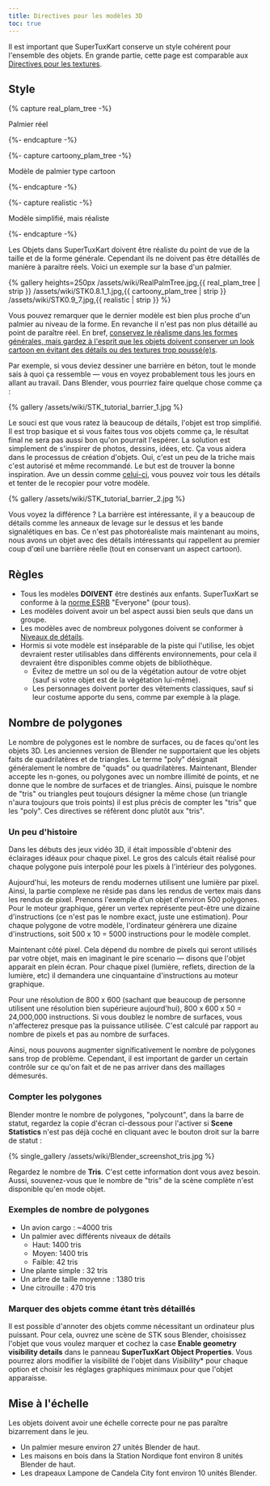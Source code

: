 ```yaml
---
title: Directives pour les modèles 3D
toc: true
---
```

Il est important que SuperTuxKart conserve un style cohérent pour l'ensemble des objets. En grande partie, cette page est comparable aux [Directives pour les textures](Texture_Guidelines).

## Style

{% capture real_plam_tree -%}

Palmier réel

{%- endcapture -%}

{%- capture cartoony_plam_tree -%}

Modèle de palmier type cartoon

{%- endcapture -%}

{%- capture realistic -%}

Modèle simplifié, mais réaliste

{%- endcapture -%}

Les Objets dans SuperTuxKart doivent être réaliste du point de vue de la taille et de la forme générale. Cependant ils ne doivent pas être détaillés de manière à paraitre réels. Voici un exemple sur la base d'un palmier.

{% gallery heights=250px
/assets/wiki/RealPalmTree.jpg,{{ real_plam_tree | strip }}
/assets/wiki/STK0.8.1_1.jpg,{{ cartoony_plam_tree | strip }}
/assets/wiki/STK0.9_7.jpg,{{ realistic | strip }}
%}

Vous pouvez remarquer que le dernier modèle est bien plus proche d'un palmier au niveau de la forme. En revanche il n'est pas non plus détaillé au point de paraître réel. En bref, <u>conservez le réalisme dans les formes générales, mais gardez à l'esprit que les objets doivent conserver un look cartoon en évitant des détails ou des textures trop poussé(e)s</u>.

Par exemple, si vous deviez dessiner une barrière en béton, tout le monde sais à quoi ça ressemble — vous en voyez probablement tous les jours en allant au travail. Dans Blender, vous pourriez faire quelque chose comme ça :

{% gallery
/assets/wiki/STK_tutorial_barrier_1.jpg
%}

Le souci est que vous ratez là beaucoup de détails, l'objet est trop simplifié. Il est trop basique et si vous faites tous vos objets comme ça, le résultat final ne sera pas aussi bon qu'on pourrait l'espérer. La solution est simplement de s'inspirer de photos, dessins, idées, etc. Ça vous aidera dans le processus de création d'objets. Oui, c'est un peu de la triche mais c'est autorisé et même recommandé. Le but est de trouver la bonne inspiration. Ave un dessin comme [celui-ci](https://upload.wikimedia.org/wikipedia/commons/thumb/9/9e/BarreiraNewJersey.JPG/1280px-BarreiraNewJersey.JPG), vous pouvez voir tous les détails et tenter de le recopier pour votre modèle.

{% gallery
/assets/wiki/STK_tutorial_barrier_2.jpg
%}

Vous voyez la différence ? La barrière est intéressante, il y a beaucoup de détails comme les anneaux de levage sur le dessus et les bande signalétiques en bas. Ce n'est pas photoréaliste mais maintenant au moins, nous avons un objet avec des détails intéressants qui rappellent au premier coup d'œil une barrière réelle (tout en conservant un aspect cartoon).

## Règles

* Tous les modèles **DOIVENT** être destinés aux enfants. SuperTuxKart se conforme à la [norme ESRB](https://en.wikipedia.org/wiki/Entertainment_Software_Rating_Board#Ratings) "Everyone" (pour tous). 
* Les modèles doivent avoir un bel aspect aussi bien seuls que dans un groupe.
* Les modèles avec de nombreux polygones doivent se conformer à [Niveaux de détails](Level_of_Detail).
* Hormis si vote modèle est inséparable de la piste qui l'utilise, les objet devraient rester utilisables dans différents environnements, pour cela il devraient être disponibles comme objets de bibliothèque.
    * Évitez de mettre un sol ou de la végétation autour de votre objet (sauf si votre objet est de la végétation lui-même).
    * Les personnages doivent porter des vêtements classiques, sauf si leur costume apporte du sens, comme par exemple à la plage.

## Nombre de polygones

Le nombre de polygones est le nombre de surfaces, ou de faces qu'ont les objets 3D. Les anciennes version de Blender ne supportaient que les objets faits de quadrilatères et de triangles. Le terme "poly" désignait généralement le nombre de "quads" ou quadrilatères. Maintenant, Blender accepte les n-gones, ou polygones avec un nombre illimité de points, et ne donne que le nombre de surfaces et de triangles. Ainsi, puisque le nombre de "tris" ou triangles peut toujours désigner la même chose (un triangle n'aura toujours que trois points) il est plus précis de compter les "tris" que les "poly". Ces directives se réfèrent donc plutôt aux "tris".

### Un peu d'histoire

Dans les débuts des jeux vidéo 3D, il était impossible d'obtenir des éclairages idéaux pour chaque pixel. Le gros des calculs était réalisé pour chaque polygone puis interpolé pour les pixels à l'intérieur des polygones.

Aujourd'hui, les moteurs de rendu modernes utilisent une lumière par pixel. Ainsi, la partie complexe ne réside pas dans les rendus de vertex mais dans les rendus de pixel. Prenons l'exemple d'un objet d'environ 500 polygones. Pour le moteur graphique, gérer un vertex représente peut-être une dizaine d'instructions (ce n'est pas le nombre exact, juste une estimation). Pour chaque polygone de votre modèle, l'ordinateur génèrera une dizaine d'instructions, soit 500 x 10 = 5000 instructions pour le modèle complet.

Maintenant côté pixel. Cela dépend du nombre de pixels qui seront utilisés par votre objet, mais en imaginant le pire scenario — disons que l'objet apparait en plein écran. Pour chaque pixel (lumière, reflets, direction de la lumière, etc) il demandera une cinquantaine d'instructions au moteur graphique.

Pour une résolution de 800 x 600 (sachant que beaucoup de personne utilisent une résolution bien supérieure aujourd'hui), 800 x 600 x 50 = 24,000,000 instructions. Si vous doublez le nombre de surfaces, vous n'affecterez presque pas la puissance utilisée. C'est calculé par rapport au nombre de pixels et pas au nombre de surfaces.

Ainsi, nous pouvons augmenter significativement le nombre de polygones sans trop de problème. Cependant, il est important de garder un certain contrôle sur ce qu'on fait et de ne pas arriver dans des maillages démesurés.

### Compter les polygones

Blender montre le nombre de polygones, "polycount", dans la barre de statut, regardez la copie d'écran ci-dessous pour l'activer si **Scene Statistics** n'est pas déjà coché en cliquant avec le bouton droit sur la barre de statut :

{% single_gallery
/assets/wiki/Blender_screenshot_tris.jpg
%}

Regardez le nombre de **Tris**. C'est cette information dont vous avez besoin. Aussi, souvenez-vous que le nombre de "tris" de la scène complète n'est disponible qu'en mode objet.

### Exemples de nombre de polygones

* Un avion cargo : ~4000 tris
* Un palmier avec différents niveaux de détails
    * Haut: 1400 tris
    * Moyen: 1400 tris
    * Faible: 42 tris
* Une plante simple : 32 tris
* Un arbre de taille moyenne : 1380 tris
* Une citrouille : 470 tris

### Marquer des objets comme étant très détaillés

Il est possible d'annoter des objets comme nécessitant un ordinateur plus puissant. Pour cela, ouvrez une scène de STK sous Blender, choisissez l'objet que vous voulez marquer et cochez la case **Enable geometry visibility details** dans le panneau **SuperTuxKart Object Properties**. Vous pourrez alors modifier la visibilité de l'objet dans *Visibility** pour chaque option et choisir les réglages graphiques minimaux pour que l'objet apparaisse.

## Mise à l'échelle

Les objets doivent avoir une échelle correcte pour ne pas paraître bizarrement dans le jeu.

* Un palmier mesure environ 27 unités Blender de haut.
* Les maisons en bois dans la Station Nordique font environ 8 unités Blender de haut.
* Les drapeaux Lampone de Candela City font environ 10 unités Blender.
